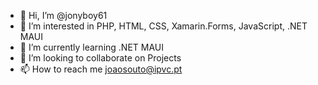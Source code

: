 - 👋 Hi, I’m @jonyboy61
- 👀 I’m interested in PHP, HTML, CSS, Xamarin.Forms, JavaScript, .NET MAUI
- 🌱 I’m currently learning .NET MAUI
- 💞️ I’m looking to collaborate on Projects
- 📫 How to reach me joaosouto@ipvc.pt

<!---
jonyboy61/jonyboy61 is a ✨ special ✨ repository because its `README.md` (this file) appears on your GitHub profile.
You can click the Preview link to take a look at your changes.
--->

